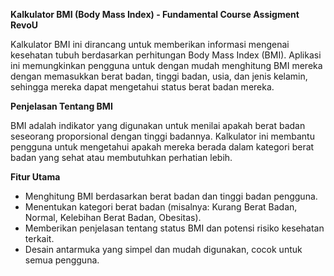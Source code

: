 ****Kalkulator BMI (Body Mass Index) - Fundamental Course Assigment RevoU****

Kalkulator BMI ini dirancang untuk memberikan informasi mengenai kesehatan tubuh berdasarkan perhitungan Body Mass Index (BMI). Aplikasi ini memungkinkan pengguna untuk dengan mudah menghitung BMI mereka dengan memasukkan berat badan, tinggi badan, usia, dan jenis kelamin, sehingga mereka dapat mengetahui status berat badan mereka.

**Penjelasan Tentang BMI**

BMI adalah indikator yang digunakan untuk menilai apakah berat badan seseorang proporsional dengan tinggi badannya. Kalkulator ini membantu pengguna untuk mengetahui apakah mereka berada dalam kategori berat badan yang sehat atau membutuhkan perhatian lebih.

**Fitur Utama**
* Menghitung BMI berdasarkan berat badan dan tinggi badan pengguna.
* Menentukan kategori berat badan (misalnya: Kurang Berat Badan, Normal, Kelebihan Berat Badan, Obesitas).
* Memberikan penjelasan tentang status BMI dan potensi risiko kesehatan terkait.
* Desain antarmuka yang simpel dan mudah digunakan, cocok untuk semua pengguna.
